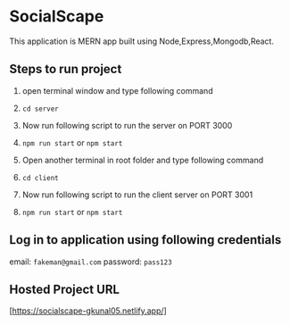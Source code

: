 # SocialScape
This application is MERN app built using Node,Express,Mongodb,React.

## Steps to run project
1. open terminal window and type following command
2. `cd server`
3. Now run following script to run the server on PORT 3000
4. `npm run start` or `npm start`

5. Open another terminal in root folder and type following command
6. `cd client`
7. Now run following script to run the client server on PORT 3001
8. `npm run start` or `npm start`


## Log in to application using following credentials
email: `fakeman@gmail.com`
password: `pass123`

## Hosted Project URL
[https://socialscape-gkunal05.netlify.app/]
